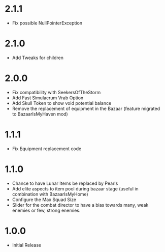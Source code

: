 # 2.1.1

- Fix possible NullPointerException

# 2.1.0

- Add Tweaks for children

# 2.0.0

- Fix compatibility with SeekersOfTheStorm
- Add Fast Simulacrum Vrab Option
- Add Skull Token to show void potential balance
- Remove the replacement of equipment in the Bazaar (feature migrated to BazaarIsMyHaven mod)

# 1.1.1

- Fix Equipment replacement code

# 1.1.0

- Chance to have Lunar Items be replaced by Pearls
- Add elite aspects to item pool during bazaar stage (useful in combination with BazaarIsMyHome)
- Configure the Max Squad Size
- Slider for the combat director to have a bias towards many, weak enemies or few, strong enemies.

# 1.0.0

- Initial Release
